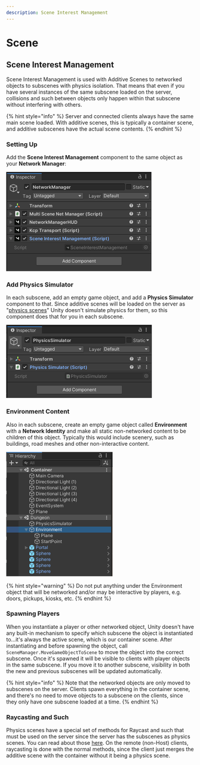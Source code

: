 ```yaml
---
description: Scene Interest Management
---
```


# Scene

## Scene Interest Management

Scene Interest Management is used with Additive Scenes to networked objects to subscenes with physics isolation.  That means that even if you have several instances of the same subscene loaded on the server, collisions and such between objects only happen within that subscene without interfering with others.

{% hint style="info" %}
Server and connected clients always have the same main scene loaded. With additive scenes, this is typically a container scene, and additive subscenes have the actual scene contents.
{% endhint %}

### Setting Up

Add the **Scene Interest Management** component to the same object as your **Network Manager**:

![](<../../.gitbook/assets/image (18).png>)

### Add Physics Simulator

In each subscene, add an empty game object, and add a **Physics Simulator** component to that.  Since additive scenes will be loaded on the server as "[physics scenes](https://docs.unity3d.com/ScriptReference/PhysicsScene.html)" Unity doesn't simulate physics for them, so this component does that for you in each subscene.

![](<../../.gitbook/assets/image (115).png>)

### Environment Content

Also in each subscene, create an empty game object called **Environment** with a **Network Identity** and make all static non-networked content to be children of this object.  Typically this would include scenery, such as buildings, road meshes and other non-interactive content.

![](<../../.gitbook/assets/image (37).png>)

{% hint style="warning" %}
Do not put anything under the Environment object that will be networked and/or may be interactive by players, e.g. doors, pickups, kiosks, etc.
{% endhint %}

### Spawning Players

When you instantiate a player or other networked object, Unity doesn't have any built-in mechanism to specify which subscene the object is instantiated to...it's always the active scene, which is our container scene.  After instantiating and before spawning the object, call `SceneManager.MoveGameObjectToScene` to move the object into the correct subscene. Once it's spawned it will be visible to clients with player objects in the same subscene.  If you move it to another subscene, visibility in both the new and previous subscenes will be updated automatically.

{% hint style="info" %}
Note that the networked objects are only moved to subscenes on the server.  Clients spawn everything in the container scene, and there's no need to move objects to a subscene on the clients, since they only have one subscene loaded at a time.
{% endhint %}

### Raycasting and Such

Physics scenes have a special set of methods for Raycast and such that must be used on the server since the server has the subscenes as physics scenes.  You can read about those [here](https://docs.unity3d.com/ScriptReference/PhysicsScene.html).  On the remote (non-Host) clients, raycasting is done with the normal methods, since the client just merges the additive scene with the container without it being a physics scene.
